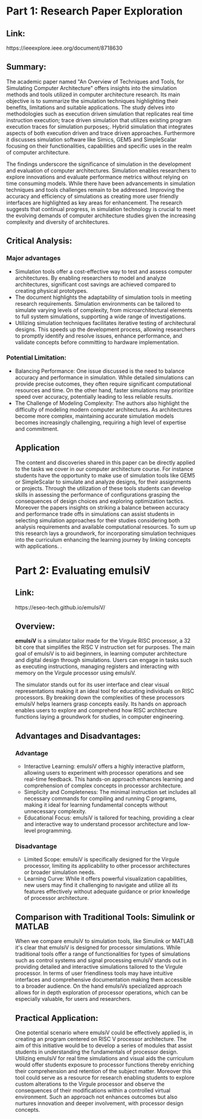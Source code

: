 <h1>Part 1: Research Paper Exploration</h1>

<h2>Link:</h2>
https://ieeexplore.ieee.org/document/8718630

<h2>Summary:</h2> 

<p>The academic paper named "An Overview of Techniques and Tools, for Simulating Computer Architecture" offers insights into the simulation methods and tools utilized in computer architecture research. Its main objective is to summarize the simulation techniques highlighting their benefits, limitations and suitable applications. The study delves into methodologies such as execution driven simulation that replicates real time instruction execution; trace driven simulation that utilizes existing program execution traces for simulation purposes;. Hybrid simulation that integrates aspects of both execution driven and trace driven approaches. Furthermore it discusses simulation software like Simics, GEM5 and SimpleScalar focusing on their functionalities, capabilities and specific uses in the realm of computer architecture.</p>

<p>The findings underscore the significance of simulation in the development and evaluation of computer architectures. Simulation enables researchers to explore innovations and evaluate performance metrics without relying on time consuming models. While there have been advancements in simulation techniques and tools challenges remain to be addressed. Improving the accuracy and efficiency of simulations as creating more user friendly interfaces are highlighted as key areas for enhancement. The research suggests that continual progress, in simulation technology is crucial to meet the evolving demands of computer architecture studies given the increasing complexity and diversity of architectures.</p>


<h2>Critical Analysis:</h2> 

<h3>Major advantages</h3>

<ul>

<li>Simulation tools offer a cost-effective way to test and assess computer architectures. By enabling researchers to model and analyze architectures, significant cost savings are achieved compared to creating physical prototypes.</li>

<li>The document highlights the adaptability of simulation tools in meeting research requirements. Simulation environments can be tailored to simulate varying levels of complexity, from microarchitectural elements to full system simulations, supporting a wide range of investigations.</li>

<li>Utilizing simulation techniques facilitates iterative testing of architectural designs. This speeds up the development process, allowing researchers to promptly identify and resolve issues, enhance performance, and validate concepts before committing to hardware implementation.</li>

</ul>

<h3>Potential Limitation:</h3> 

<ul>

<li>Balancing Performance: One issue discussed is the need to balance accuracy and performance in simulation. While detailed simulations can provide precise outcomes, they often require significant computational resources and time. On the other hand, faster simulations may prioritize speed over accuracy, potentially leading to less reliable results.</li>

<li>The Challenge of Modeling Complexity: The authors also highlight the difficulty of modeling modern computer architectures. As architectures become more complex, maintaining accurate simulation models becomes increasingly challenging, requiring a high level of expertise and commitment.</li>

<h2>Application</h2>

<p>The content and discoveries shared in this paper can be directly applied to the tasks we cover in our computer architecture course. For instance students have the opportunity to make use of simulation tools like GEM5 or SimpleScalar to simulate and analyze designs, for their assignments or projects. Through the utilization of these tools students can develop skills in assessing the performance of configurations grasping the consequences of design choices and exploring optimization tactics. Moreover the papers insights on striking a balance between accuracy and performance trade offs in simulations can assist students in selecting simulation approaches for their studies considering both analysis requirements and available computational resources. To sum up this research lays a groundwork, for incorporating simulation techniques into the curriculum enhancing the learning journey by linking concepts with applications.
.</p>

<h1>Part 2: Evaluating emulsiV</h1>

<h2>Link:</h2>
https://eseo-tech.github.io/emulsiV/

<h2>Overview:</h2>
<p><strong>emulsiV</strong> is a simulator tailor made for the Virgule RISC processor, a 32 bit core that simplifies the RISC V instruction set for purposes. The main goal of emulsiV is to aid beginners, in learning computer architecture and digital design through simulations. Users can engage in tasks such as executing instructions, managing registers and interacting with memory on the Virgule processor using emulsiV.</p>

<p>The simulator stands out for its user interface and clear visual representations making it an ideal tool for educating individuals on RISC processors. By breaking down the complexities of these processors emulsiV helps learners grasp concepts easily. Its hands on approach enables users to explore and comprehend how RISC architecture functions laying a groundwork for studies, in computer engineering.
</p>
<h2>Advantages and Disadvantages:</h2>

<h3>Advantage</h3>
<ul>
  <li>Interactive Learning: emulsiV offers a highly interactive platform, allowing users to experiment with processor operations and see real-time feedback. This hands-on approach enhances learning and comprehension of complex concepts in processor architecture.</li>
  <li>Simplicity and Completeness: The minimal instruction set includes all necessary commands for compiling and running C programs, making it ideal for learning fundamental concepts without unnecessary complexity.</li>
  <li>Educational Focus: emulsiV is tailored for teaching, providing a clear and interactive way to understand processor architecture and low-level programming.</li>
</ul>

<h3>Disadvantage</h3>
<ul>
  <li>Limited Scope: emulsiV is specifically designed for the Virgule processor, limiting its applicability to other processor architectures or broader simulation needs.</li>
  <li>Learning Curve: While it offers powerful visualization capabilities, new users may find it challenging to navigate and utilize all its features effectively without adequate guidance or prior knowledge of processor architecture.</li>
</ul>

<h2>Comparison with Traditional Tools: Simulink or MATLAB</h2>
<p>When we compare emulsiV to simulation tools, like Simulink or MATLAB it's clear that emulsiV is designed for processor simulations. While traditional tools offer a range of functionalities for types of simulations such as control systems and signal processing emulsiV stands out in providing detailed and interactive simulations tailored to the Virgule processor. In terms of user friendliness tools may have intuitive interfaces and comprehensive documentation making them accessible to a broader audience. On the hand emulsiVs specialized approach allows for in depth exploration of processor operations, which can be especially valuable, for users and researchers.
</p>

<h2>Practical Application:</h2>
<p>One potential scenario where emulsiV could be effectively applied is, in creating an program centered on RISC V processor architecture. The aim of this initiative would be to develop a series of modules that assist students in understanding the fundamentals of processor design. Utilizing emulsiV for real time simulations and visual aids the curriculum would offer students exposure to processor functions thereby enriching their comprehension and retention of the subject matter. Moreover this tool could serve as a resource for research enabling students to explore custom alterations to the Virgule processor and observe the consequences of their modifications within a controlled virtual environment. Such an approach not enhances outcomes but also nurtures innovation and deeper involvement, with processor design concepts.</p>
